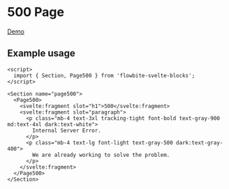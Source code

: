 # 500 Page

[Demo](https://flowbite-svelte-blocks.vercel.app/marketing/500)

## Example usage

```
<script>
  import { Section, Page500 } from 'flowbite-svelte-blocks';
</script>

<Section name="page500">
  <Page500>
    <svelte:fragment slot="h1">500</svelte:fragment>
    <svelte:fragment slot="paragraph">
      <p class="mb-4 text-3xl tracking-tight font-bold text-gray-900 md:text-4xl dark:text-white">
        Internal Server Error.
      </p>
      <p class="mb-4 text-lg font-light text-gray-500 dark:text-gray-400">
        We are already working to solve the problem.
      </p>
    </svelte:fragment>
  </Page500>
</Section>
```